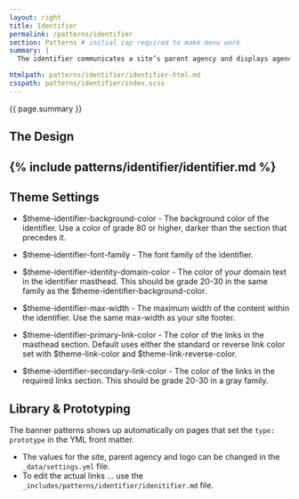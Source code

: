 ```yaml
---
layout: right
title: Identifier
permalink: /patterns/identifier
section: Patterns # initial cap required to make menu work
summary: |
  The identifier communicates a site’s parent agency and displays agency links required by federal laws and policies.

htmlpath: patterns/identifier/identifier-html.md
csspath: patterns/identifier/index.scss
---
```

{{ page.summary }}

## The Design
{% include patterns/identifier/identifier.md %}
---

## Theme Settings
- $theme-identifier-background-color - The background color of the identifier. Use a color of grade 80 or higher, darker than the section that precedes it.

- $theme-identifier-font-family - The font family of the identifier.

- $theme-identifier-identity-domain-color - The color of your domain text in the identifier masthead. This should be grade 20-30 in the same family as the $theme-identifier-background-color.

- $theme-identifier-max-width - The maximum width of the content within the identifier. Use the same max-width as your site footer.

- $theme-identifier-primary-link-color - The color of the links in the masthead section. Default uses either the standard or reverse link color set with $theme-link-color and $theme-link-reverse-color.

- $theme-identifier-secondary-link-color - The color of the links in the required links section. This should be grade 20-30 in a gray family.


## Library & Prototyping
The banner patterns shows up automatically on pages that set the `type: prototype` in the YML front matter.
- The values for the site, parent agency and logo can be changed in the `_data/settings.yml` file.
- To edit the actual links ... use the `_includes/patterns/identifier/idenitifier.md` file.